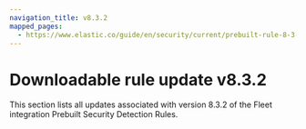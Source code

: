 ```yaml
---
navigation_title: v8.3.2
mapped_pages:
  - https://www.elastic.co/guide/en/security/current/prebuilt-rule-8-3-2-prebuilt-rules-8-3-2-appendix.html
---
```


# Downloadable rule update v8.3.2

This section lists all updates associated with version 8.3.2 of the Fleet integration Prebuilt Security Detection Rules.